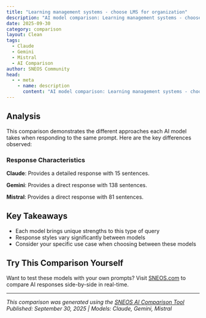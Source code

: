 ```yaml
---
title: "Learning management systems - choose LMS for organization"
description: "AI model comparison: Learning management systems - choose LMS for organization..."
date: 2025-09-30
category: comparison
layout: Clean
tags:
  - Claude
  - Gemini
  - Mistral
  - AI Comparison
author: SNEOS Community
head:
  - - meta
    - name: description
      content: "AI model comparison: Learning management systems - choose LMS for organization..."
---
```


<ChatComparison
  title="Learning management systems - choose LMS for organization"
  prompt="Learning management systems - choose LMS for organization"
  :responses='{"Claude": "Choosing the right Learning Management System (LMS) depends on your organization\u0027s specific needs. Here\u0027s a comprehensive guide to help you make the best decision:\n\n## Key Factors to Consider\n\n### 1. **Organization Type \u0026 Size**\n- **Corporate**: Focus on compliance training, employee development\n- **Educational**: Need gradebooks, student engagement tools\n- **Small teams**: Simple, cost-effective solutions\n- **Enterprise**: Scalability, advanced reporting, integrations\n\n### 2. **Essential Features**\n- Content authoring tools\n- Mobile accessibility\n- Progress tracking \u0026 analytics\n- Integration capabilities (HR systems, SSO)\n- Assessment and certification tools\n- User management and roles\n\n## Top LMS Options by Category\n\n### **Corporate/Enterprise**\n- **Cornerstone OnDemand**: Comprehensive talent management\n- **SAP SuccessFactors**: Enterprise-grade with strong analytics\n- **Workday Learning**: Integrated with HR systems\n- **TalentLMS**: Scalable, user-friendly interface\n\n### **Educational Institutions**\n- **Canvas**: Intuitive, strong mobile app\n- **Blackboard**: Comprehensive features, established platform\n- **Google Classroom**: Free, seamless Google integration\n- **Schoology**: Social learning focus\n\n### **Small to Medium Organizations**\n- **LearnUpon**: Great user experience, good support\n- **Docebo**: AI-powered, excellent UX\n- **Thinkific**: Course creation focused\n- **Absorb LMS**: Flexible, modern interface\n\n### **Budget-Friendly Options**\n- **Moodle**: Open-source, highly customizable\n- **Google Classroom**: Free for educational use\n- **Chamilo**: Free, open-source\n- **Canvas Free**: Limited but functional\n\n## Decision Framework\n\n### Step 1: Define Requirements\n- Number of users (current and projected)\n- Types of content you\u0027ll deliver\n- Integration needs\n- Budget constraints\n- Technical expertise available\n\n### Step 2: Create Evaluation Criteria\nRate importance (1-5) for each:\n- Ease of use\n- Mobile access\n- Reporting capabilities\n- Customer support\n- Customization options\n- Security features\n\n### Step 3: Trial and Test\n- Request demos from top 3-5 candidates\n- Run pilot programs with key stakeholders\n- Test with actual content and users\n\n## Questions to Ask Vendors\n\n1. What\u0027s included in the base price vs. add-ons?\n2. How do you handle data migration?\n3. What support is available during implementation?\n4. Can you customize the platform for our branding?\n5. What are the system requirements and uptime guarantees?\n\nWould you like me to elaborate on any specific aspect or help you evaluate options based on your particular organization type and requirements?", "Gemini": "Okay, I can help you think through choosing an LMS for your organization. To give you the *best* recommendation, I need some more information about your specific needs. However, I can provide a comprehensive framework and popular options to get you started.\n\n**First, let\u0027s break down the process into key steps:**\n\n1. **Needs Assessment:** (This is CRITICAL)\n2. **Requirements Definition:** (Based on the assessment)\n3. **LMS Research \u0026 Shortlisting:**\n4. **Demo \u0026 Trials:**\n5. **Evaluation \u0026 Selection:**\n6. **Implementation \u0026 Training:**\n\n**Let\u0027s dive into each step with considerations:**\n\n**1. Needs Assessment: What are your pain points?**\n\n* **What are your training goals?** What do you want to teach or achieve? Is it compliance, onboarding, software proficiency, leadership development, sales training, customer education, etc.?\n* **Who is your target audience?** Number of learners? Technical proficiency? Location (global, local)? Employee roles? External customers/partners? Age demographics?\n* **What types of content will you be delivering?** Videos? SCORM packages? Interactive simulations? Documents (PDFs, Word)? Live webinars? Assessments? Blended learning (combining online and in-person)?\n* **What are your current training methods?** What\u0027s working well? What are the limitations? Are you using spreadsheets, shared documents, or nothing at all?\n* **What are your biggest training challenges?** Engagement? Tracking progress? Measuring ROI? Keeping content up-to-date? Lack of time or resources?\n* **What integrations are necessary?** HRIS (Human Resource Information System)? CRM (Customer Relationship Management)? Video conferencing tools (Zoom, Teams)? Payment gateways (if selling courses)?\n* **Do you have existing content you want to use?** If so, what format is it in?\n* **What is your budget?** (This is a MAJOR factor). Consider both upfront costs (licensing fees, implementation) and ongoing costs (maintenance, support, content development, hosting, user fees).\n* **What is your timeline for implementation?** When do you need the LMS up and running?\n* **What level of technical support do you require?** Do you need 24/7 support, or is business hours support sufficient?\n* **What kind of reporting do you need?** Completion rates? Scores? Time spent learning? ROI on training?\n* **Do you need mobile learning capabilities?** A responsive design or a dedicated mobile app?\n* **What are your security and compliance requirements?** Data privacy regulations (GDPR, HIPAA)?\n\n**2. Requirements Definition:**\n\nBased on your needs assessment, create a prioritized list of *must-have* and *nice-to-have* features. This will be your checklist when evaluating LMS options.\n\n**Example Requirements List:**\n\n**Must-Have:**\n\n* SCORM compliance\n* User management (adding/removing users, assigning roles)\n* Course creation and management\n* Reporting on course completion and scores\n* Mobile-friendly interface\n* Integration with [HRIS System Name]\n* Ability to create quizzes and assessments\n* Secure data storage\n\n**Nice-to-Have:**\n\n* Gamification features (badges, leaderboards)\n* Social learning features (forums, chat)\n* Personalized learning paths\n* Advanced analytics and reporting\n* eCommerce functionality (if selling courses)\n* Integration with [Video Conferencing Tool Name]\n* White-labeling (custom branding)\n\n**3. LMS Research \u0026 Shortlisting:**\n\nNow it\u0027s time to research LMS options that align with your requirements and budget. Here are some popular LMS platforms, categorized for easier browsing:\n\n**a) Cloud-Based LMS (SaaS - Software as a Service):** These are hosted by the vendor and accessed through a web browser. Generally easier to set up and maintain.\n\n* **TalentLMS:** User-friendly, affordable, good for small to medium-sized businesses. Excellent for getting started quickly.\n* **Docebo:** AI-powered, scalable, good for larger organizations with complex needs. Strong emphasis on personalized learning.\n* **LearnUpon:** Focuses on external training (customer education, partner training). Good for businesses that want to train people outside their organization.\n* **Litmos:** Easy to use, integrates well with Salesforce, good for sales and customer service training.\n* **Lessonly (Seismic Learning):** Sales Enablement Platform with strong LMS functionality.\n* **MoodleCloud:** A hosted version of the open-source Moodle platform.\n* **Absorb LMS:** Good for mid-sized to large companies.\n* **Cornerstone OnDemand:** Comprehensive talent management suite, including a robust LMS. Often used by large enterprises.\n* **SAP SuccessFactors Learning:** Another comprehensive talent management suite, well-suited for organizations already using SAP products.\n\n**b) Open-Source LMS:** These are free to download and use, but you\u0027ll need to handle hosting, customization, and support. Require more technical expertise.\n\n* **Moodle:** The most popular open-source LMS. Highly customizable, but can be complex to set up and manage. A large community provides support.\n* **Canvas LMS:** Popular in education, but also used by some businesses. Modern interface, good features.\n* **Chamilo:** Another open-source option, focused on ease of use and accessibility.\n\n**c) Enterprise LMS:** Designed for large organizations with many employees and complex training needs.\n\n* **Cornerstone OnDemand:** Comprehensive solution that includes recruiting, performance management, and learning.\n* **SAP SuccessFactors Learning:** Part of the SAP HCM suite, offering integration with other HR processes.\n* **Workday Learning:** Integrated with Workday\u0027s HCM system, providing a seamless experience for employees.\n* **Oracle Taleo Learn:** Part of the Oracle Taleo talent management suite.\n\n**Tips for Shortlisting:**\n\n* **Read online reviews:** G2, Capterra, TrustRadius are good sources. Pay attention to both positive and negative reviews.\n* **Check for case studies:** See how other organizations in your industry are using the LMS.\n* **Compare features and pricing:** Create a spreadsheet to compare the features and pricing of your top choices.\n\n**4. Demo \u0026 Trials:**\n\n* **Sign up for free trials:** Most LMS vendors offer free trials (14-30 days). This is the best way to get hands-on experience with the platform.\n* **Request demos:** Schedule demos with the vendors you\u0027re most interested in. Prepare a list of questions to ask.\n* **Involve key stakeholders:** Include representatives from different departments in the demos and trials. Get their feedback.\n* **Test the LMS with your own content:** Upload some of your existing training materials to see how they look and function in the LMS.\n* **Evaluate the user experience:** Is the LMS easy to use for both learners and administrators?\n\n**5. Evaluation \u0026 Selection:**\n\n* **Gather feedback:** Collect feedback from everyone who participated in the demos and trials.\n* **Compare your options:** Use your requirements list and the feedback you\u0027ve gathered to compare your top choices.\n* **Consider the long-term costs:** Don\u0027t just focus on the upfront costs. Think about the ongoing costs of maintenance, support, and content development.\n* **Negotiate with the vendor:** Don\u0027t be afraid to negotiate on price or features.\n* **Make your decision:** Choose the LMS that best meets your needs and budget.\n\n**6. Implementation \u0026 Training:**\n\n* **Develop an implementation plan:** Outline the steps involved in setting up the LMS, migrating your content, and training your users.\n* **Assign roles and responsibilities:** Who will be responsible for managing the LMS? Who will create and manage content? Who will provide technical support?\n* **Train your administrators:** Provide thorough training to your LMS administrators.\n* **Communicate with your learners:** Let your learners know about the new LMS and how to access it.\n* **Monitor and evaluate:** Track usage and gather feedback to ensure that the LMS is meeting your needs.\n* **Iterate and improve:** Continuously improve your training programs based on feedback and data.\n\n**Key Questions to Ask Vendors During Demos/Trials:**\n\n* **What is your uptime guarantee?**\n* **What security measures do you have in place?**\n* **What type of support do you offer?**\n* **What is your pricing model?**\n* **What integrations do you support?**\n* **Can you provide case studies or references from other customers in my industry?**\n* **What is your roadmap for future development?**\n* **Do you offer content development services?**\n* **What is the process for migrating data from my existing system?**\n* **What are the reporting capabilities?**\n\n**To give you a more specific recommendation, please tell me more about your organization. Specifically:**\n\n* **Industry**\n* **Number of employees**\n* **Approximate budget**\n* **One or two biggest training challenges**\n\nBy answering these questions, I can give you more tailored advice. Good luck with your LMS selection process!\n", "Mistral": "Choosing a Learning Management System (LMS) for your organization involves considering several factors to ensure it meets your specific needs. Here are some key considerations and popular LMS options to help you make an informed decision:\n\n### Key Considerations\n\n1. **User Experience (UX)**:\n - Ease of use for both administrators and learners.\n - Intuitive interface and navigation.\n\n2. **Features**:\n - Course creation and management.\n - Assessment and quiz tools.\n - Reporting and analytics.\n - Integration capabilities (e.g., with HR systems, CRM, etc.).\n - Mobile accessibility.\n - Gamification and social learning features.\n\n3. **Scalability**:\n - Ability to handle a growing number of users and courses.\n - Support for multiple languages and regions.\n\n4. **Cost**:\n - Initial setup costs.\n - Ongoing subscription or licensing fees.\n - Additional costs for customization or support.\n\n5. **Support and Training**:\n - Availability of customer support.\n - Training resources for administrators and users.\n\n6. **Security and Compliance**:\n - Data security measures.\n - Compliance with industry standards and regulations (e.g., GDPR, HIPAA).\n\n7. **Customization**:\n - Ability to customize the platform to fit organizational branding and workflows.\n - Flexibility in course design and delivery.\n\n### Popular LMS Options\n\n1. **Moodle**:\n - **Pros**: Open-source, highly customizable, large community support.\n - **Cons**: Requires technical expertise for setup and maintenance.\n\n2. **Blackboard**:\n - **Pros**: Robust feature set, strong support, widely used in educational institutions.\n - **Cons**: Can be expensive, complex interface.\n\n3. **Canvas**:\n - **Pros**: User-friendly, strong mobile support, good integration capabilities.\n - **Cons**: Can be costly for larger organizations.\n\n4. **SAP Litmos**:\n - **Pros**: Easy to use, strong reporting and analytics, good for corporate training.\n - **Cons**: Limited customization options.\n\n5. **TalentLMS**:\n - **Pros**: Simple and intuitive, good for small to medium-sized businesses, affordable.\n - **Cons**: Limited advanced features.\n\n6. **Cornerstone Learning**:\n - **Pros**: Comprehensive talent management suite, strong analytics, good for large enterprises.\n - **Cons**: High cost, complex implementation.\n\n7. **Absorb LMS**:\n - **Pros**: User-friendly, strong e-commerce capabilities, good for corporate training.\n - **Cons**: Can be expensive for larger organizations.\n\n8. **Docebo**:\n - **Pros**: Strong AI capabilities, good for enterprise-level training, robust analytics.\n - **Cons**: Can be complex to set up, higher cost.\n\n9. **Adobe Captivate Prime**:\n - **Pros**: Strong multimedia support, good for creating interactive content, user-friendly.\n - **Cons**: Limited customization, can be expensive.\n\n10. **Saba Cloud**:\n - **Pros**: Comprehensive talent management suite, strong analytics, good for large enterprises.\n - **Cons**: High cost, complex implementation.\n\n### Steps to Choose the Right LMS\n\n1. **Assess Needs**:\n - Identify your organization\u0027s specific training and development needs.\n - Determine the key features and functionalities required.\n\n2. **Research Options**:\n - Compare different LMS platforms based on the key considerations listed above.\n - Read reviews and case studies from other organizations.\n\n3. **Demo and Trial**:\n - Request demos from vendors.\n - Take advantage of free trials to test the platform\u0027s usability and features.\n\n4. **Evaluate Costs**:\n - Compare pricing models and ensure they fit within your budget.\n - Consider long-term costs, including maintenance and support.\n\n5. **Implementation Plan**:\n - Develop a plan for implementation, including timelines and resources.\n - Ensure that the LMS can integrate smoothly with your existing systems.\n\n6. **User Training**:\n - Plan for training sessions for administrators and end-users.\n - Ensure that support resources are available.\n\nBy carefully evaluating these factors and considering the specific needs of your organization, you can choose an LMS that will effectively support your training and development goals."}' 
  published-date="22:46"
/>

## Analysis

This comparison demonstrates the different approaches each AI model takes when responding to the same prompt. Here are the key differences observed:

### Response Characteristics

**Claude**: Provides a detailed response with 15 sentences. 

**Gemini**: Provides a direct response with 138 sentences. 

**Mistral**: Provides a direct response with 81 sentences. 

## Key Takeaways

- Each model brings unique strengths to this type of query
- Response styles vary significantly between models
- Consider your specific use case when choosing between these models

## Try This Comparison Yourself

Want to test these models with your own prompts? Visit [SNEOS.com](https://sneos.com) to compare AI responses side-by-side in real-time.

---

*This comparison was generated using the [SNEOS AI Comparison Tool](https://sneos.com)*
*Published: September 30, 2025 | Models: Claude, Gemini, Mistral*
